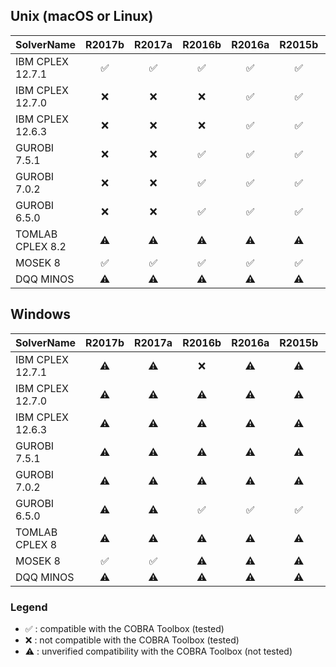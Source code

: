 ## Unix (macOS or Linux)

| SolverName        | R2017b             | R2017a             | R2016b             | R2016a             | R2015b             | R2015a             | R2014b             | R2014a             |
|-------------------|:------------------:|:------------------:|:------------------:|:------------------:|:------------------:|:------------------:|:------------------:|:------------------:|
| IBM CPLEX 12.7.1  | :white_check_mark: | :white_check_mark: | :white_check_mark: | :white_check_mark: | :white_check_mark: | :white_check_mark: | :white_check_mark: | :white_check_mark: |
| IBM CPLEX 12.7.0  | :x:                | :x:                | :x:                | :white_check_mark: | :white_check_mark: | :white_check_mark: | :white_check_mark: | :white_check_mark: |
| IBM CPLEX 12.6.3  | :x:                | :x:                | :x:                | :white_check_mark: | :white_check_mark: | :white_check_mark: | :white_check_mark: | :white_check_mark: |
| GUROBI 7.5.1      | :x:                | :x:                | :white_check_mark: | :white_check_mark: | :white_check_mark: | :white_check_mark: | :white_check_mark: | :white_check_mark: |
| GUROBI 7.0.2      | :x:                | :x:                | :white_check_mark: | :white_check_mark: | :white_check_mark: | :white_check_mark: | :white_check_mark: | :white_check_mark: |
| GUROBI 6.5.0      | :x:                | :x:                | :white_check_mark: | :white_check_mark: | :white_check_mark: | :white_check_mark: | :white_check_mark: | :white_check_mark: |
| TOMLAB CPLEX 8.2  | :warning:          | :warning:          | :warning:          | :warning:          | :warning:          | :warning:          | :warning:          | :x:                |
| MOSEK 8           | :white_check_mark: | :white_check_mark: | :white_check_mark: | :white_check_mark: | :white_check_mark: | :white_check_mark: | :white_check_mark: | :white_check_mark: |
| DQQ MINOS         | :warning:          | :warning:          | :warning:          | :warning:          | :warning:          | :warning:          | :warning:          | :warning:          |

## Windows

| SolverName        | R2017b             | R2017a             | R2016b             | R2016a             | R2015b             | R2015a             | R2014b             | R2014a             |
|-------------------|:------------------:|:------------------:|:------------------:|:------------------:|:------------------:|:------------------:|:------------------:|:------------------:|
| IBM CPLEX 12.7.1  | :warning:          | :warning:          | :x:                | :warning:          | :warning:          | :warning:          | :white_check_mark: | :warning:          |
| IBM CPLEX 12.7.0  | :warning:          | :warning:          | :warning:          | :warning:          | :warning:          | :warning:          | :warning:          | :warning:          |
| IBM CPLEX 12.6.3  | :warning:          | :warning:          | :warning:          | :warning:          | :warning:          | :warning:          | :warning:          | :warning:          |
| GUROBI 7.5.1      | :warning:          | :warning:          | :warning:          | :warning:          | :warning:          | :warning:          | :warning:          | :warning:          |
| GUROBI 7.0.2      | :warning:          | :warning:          | :warning:          | :warning:          | :warning:          | :warning:          | :warning:          | :warning:          |
| GUROBI 6.5.0      | :warning:          | :warning:          | :white_check_mark: | :white_check_mark: | :white_check_mark: | :white_check_mark: | :white_check_mark: | :white_check_mark: |
| TOMLAB CPLEX 8    | :warning:          | :warning:          | :warning:          | :warning:          | :warning:          | :warning:          | :warning:          | :x:                |
| MOSEK 8           | :white_check_mark: | :white_check_mark: | :warning:          | :warning:          | :warning:          | :warning:          | :warning:          | :warning:          |
| DQQ MINOS         | :warning:          | :warning:          | :warning:          | :warning:          | :warning:          | :warning:          | :warning:          | :warning:          |

### Legend

- :white_check_mark: : compatible with the COBRA Toolbox (tested)
- :x: : not compatible with the COBRA Toolbox (tested)
- :warning: : unverified compatibility with the COBRA Toolbox (not tested)